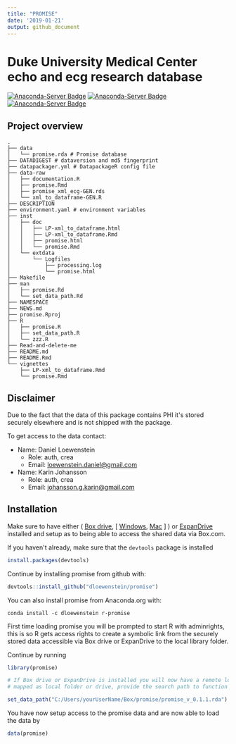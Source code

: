 ```yaml
---
title: "PROMISE"
date: '2019-01-21'
output: github_document
---
```


# Duke University Medical Center echo and ecg research database  
[![Anaconda-Server Badge](https://anaconda.org/dloewenstein/r-promise/badges/version.svg)](https://anaconda.org/dloewenstein/r-promise)
[![Anaconda-Server Badge](https://anaconda.org/dloewenstein/r-promise/badges/latest_release_relative_date.svg)](https://anaconda.org/dloewenstein/r-promise)
[![Anaconda-Server Badge](https://anaconda.org/dloewenstein/r-promise/badges/platforms.svg)](https://anaconda.org/dloewenstein/r-promise)
<!-- README.md is generated from README.Rmd. Please edit that file -->



## Project overview

```shell
.
├── data
│   └── promise.rda # Promise database
├── DATADIGEST # dataversion and md5 fingerprint
├── datapackager.yml # DatapackageR config file
├── data-raw
│   ├── documentation.R
│   ├── promise.Rmd
│   ├── promise_xml_ecg-GEN.rds
│   └── xml_to_dataframe-GEN.R
├── DESCRIPTION
├── environment.yaml # environment variables
├── inst
│   ├── doc
│   │   ├── LP-xml_to_dataframe.html
│   │   ├── LP-xml_to_dataframe.Rmd
│   │   ├── promise.html
│   │   └── promise.Rmd
│   └── extdata
│       └── Logfiles
│           ├── processing.log
│           └── promise.html
├── Makefile
├── man
│   ├── promise.Rd
│   └── set_data_path.Rd
├── NAMESPACE
├── NEWS.md
├── promise.Rproj
├── R
│   ├── promise.R
│   ├── set_data_path.R
│   └── zzz.R
├── Read-and-delete-me
├── README.md
├── README.Rmd
└── vignettes
    ├── LP-xml_to_dataframe.Rmd
    └── promise.Rmd
```

## Disclaimer

Due to the fact that the data of this package contains PHI it's stored securely elsewhere
 and is not shipped with the package.

To get access to the data contact:

- Name: Daniel Loewenstein
    - Role: auth, crea
    - Email: loewenstein.daniel@gmail.com
- Name: Karin Johansson
    - Role: auth, crea
    - Email: johansson.g.karin@gmail.com

## Installation

Make sure to have either ( [Box drive](https://www.box.com/en-se/resources/downloads/drive), [ [Windows](https://e3.boxcdn.net/box-installers/desktop/releases/win/Box-x64.msi), [Mac](https://e3.boxcdn.net/box-installers/desktop/releases/mac/Box.pkg) ] ) or [ExpanDrive](https://www.expandrive.com/download-expandrive) installed and setup as to being able to access the shared data via Box.com.

If you haven't already, make sure that the `devtools` package is installed


```r
install.packages(devtools)
```

Continue by installing promise from github with:


```r
devtools::install_github("dloewenstein/promise")
```

You can also install promise from Anaconda.org with:

```shell
conda install -c dloewenstein r-promise
```

First time loading promise you will be prompted to start R with adminrights,
this is so R gets access rights to create a symbolic link from the securely stored data
accessible via Box drive or ExpanDrive to the local library folder.

Continue by running


```r
library(promise)

# If Box drive or ExpanDrive is installed you will now have a remote location
# mapped as local folder or drive, provide the search path to function below e.g

set_data_path("C:/Users/yourUserName/Box/promise/promise_v_0.1.1.rda") # Only need to run once
```

You have now setup access to the promise data and are now able to load the data by


```r
data(promise)
```
